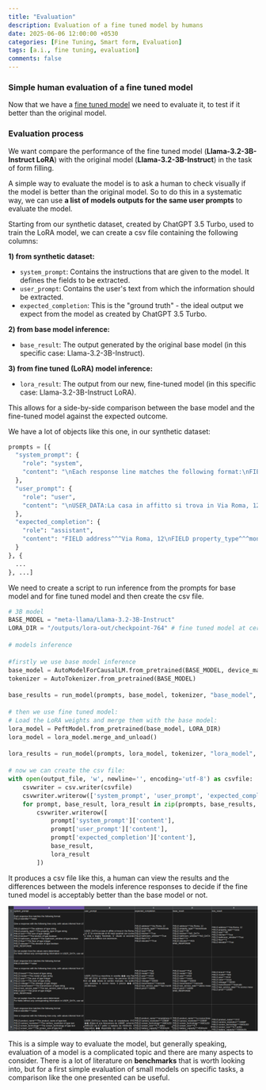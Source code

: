 ```yaml
---
title: "Evaluation"
description: Evaluation of a fine tuned model by humans 
date: 2025-06-06 12:00:00 +0530
categories: [Fine Tuning, Smart form, Evaluation]
tags: [a.i., fine tuning, evaluation]
comments: false
---
```


### Simple human evaluation of a fine tuned model


Now that we have a [fine tuned model](https://bigghis.github.io/posts/FINETUNING/) we need to evaluate it, to test if it better than the original model.


### Evaluation process

We want compare the performance of the fine tuned model (**Llama-3.2-3B-Instruct LoRA**) with the original model (**Llama-3.2-3B-Instruct**) in the task of form filling.

A simple way to evaluate the model is to ask a human to check visually if the model is better than the original model. So to do this in a systematic way, we can use **a list of models outputs for the same user prompts** to evaluate the model.  

Starting from our synthetic dataset, created by ChatGPT 3.5 Turbo, used to train the LoRA model, we can create a csv file containing the following columns:

**1) from synthetic dataset:**
- `system_prompt`: Contains the instructions that are given to the model. It defines the fields to be extracted.
- `user_prompt`: Contains the user's text from which the information should be extracted.
- `expected_completion`: This is the "ground truth" - the ideal output we expect from the model as created by ChatGPT 3.5 Turbo.

**2) from base model inference:**
- `base_result`: The output generated by the original base model (in this specific case: Llama-3.2-3B-Instruct).

**3) from fine tuned (LoRA) model inference:**
- `lora_result`: The output from our new, fine-tuned model (in this specific case: Llama-3.2-3B-Instruct LoRA).

This allows for a side-by-side comparison between the base model and the fine-tuned model against the expected outcome.


We have a lot of objects like this one, in our synthetic dataset:

```python
prompts = [{
  "system_prompt": {
    "role": "system",
    "content": "\nEach response line matches the following format:\nFIELD identifier^^^value\n\nGive a response with the following lines only, with values inferred from USER_DATA:\n\nFIELD address^^^The address of type string\nFIELD property_type^^^The property_type of type string\nFIELD size^^^The size of type integer\nFIELD kitchen^^^The kitchen of type boolean\nFIELD bathroom_window^^^The bathroom_window of type boolean\nFIELD floor^^^The floor of type integer\nFIELD elevator^^^The elevator of type boolean\nEND_RESPONSE\n\nDo not explain how the values were determined.\nFor fields without any corresponding information in USER_DATA, use value NO_DATA.\n"
  },
  "user_prompt": {
    "role": "user",
    "content": "\nUSER_DATA:La casa in affitto si trova in Via Roma, 12. E' un monolocale di 40 metri quadrati con cucina a vista e bagno finestrato. E' situato al secondo piano di un edificio con ascensore.\n"
  },
  "expected_completion": {
    "role": "assistant",
    "content": "FIELD address^^^Via Roma, 12\nFIELD property_type^^^monolocale\nFIELD size^^^40\nFIELD kitchen^^^True\nFIELD bathroom_window^^^True\nFIELD floor^^^2\nFIELD elevator^^^True\n"
  }
}, {
  ...
}, ...]
```
We need to create a script to run inference from the prompts for base model and for fine tuned model and then create the csv file.


```python
# 3B model
BASE_MODEL = "meta-llama/Llama-3.2-3B-Instruct"
LORA_DIR = "/outputs/lora-out/checkpoint-764" # fine tuned model at certain checkpoint

# models inference

#firstly we use base model inference
base_model = AutoModelForCausalLM.from_pretrained(BASE_MODEL, device_map="auto")
tokenizer = AutoTokenizer.from_pretrained(BASE_MODEL)

base_results = run_model(prompts, base_model, tokenizer, "base_model", limit)

# then we use fine tuned model:
# Load the LoRA weights and merge them with the base model:
lora_model = PeftModel.from_pretrained(base_model, LORA_DIR)
lora_model = lora_model.merge_and_unload()

lora_results = run_model(prompts, lora_model, tokenizer, "lora_model", limit)

# now we can create the csv file:
with open(output_file, 'w', newline='', encoding='utf-8') as csvfile:
    csvwriter = csv.writer(csvfile)
    csvwriter.writerow(['system_prompt', 'user_prompt', 'expected_completion', 'base_result', 'lora_result'])
    for prompt, base_result, lora_result in zip(prompts, base_results, lora_results):
        csvwriter.writerow([
            prompt['system_prompt']['content'], 
            prompt['user_prompt']['content'], 
            prompt['expected_completion']['content'], 
            base_result, 
            lora_result
        ])

```

It produces a csv file like this, a human can view the results and the differences between the models inference responses to decide if the fine tuned model is acceptably better than the base model or not.

![Human Eval](/assets/images/exampleHumanEvaluation.png)

This is a simple way to evaluate the model, but generally speaking, evaluation of a model is a complicated topic and there are many aspects to consider.
There is a lot of literature on **benchmarks** that is worth looking into, 
but for a first simple evaluation of small models on specific tasks, a comparison like the one presented can be useful.







